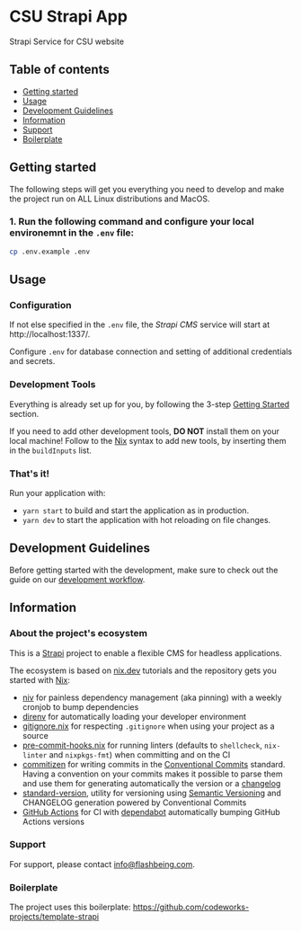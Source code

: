 # CSU Strapi App

Strapi Service for CSU website

## Table of contents

- [Getting started](#getting-started)
- [Usage](#usage)
- [Development Guidelines](#development-guidelines)
- [Information](#information)
- [Support](#support)
- [Boilerplate](#boilerplate)

## Getting started

The following steps will get you everything you need to develop and make the project run on ALL Linux distributions and MacOS.

### 1. Run the following command and configure your local environemnt in the `.env` file:

```bash
cp .env.example .env
```

## Usage

### Configuration

If not else specified in the `.env` file, the _Strapi CMS_ service will start at http://localhost:1337/.

Configure `.env` for database connection and setting of additional credentials and secrets.

### Development Tools

Everything is already set up for you, by following the 3-step [Getting Started](#getting-started) section.

If you need to add other development tools, **DO NOT** install them on your local machine! Follow to the [Nix](https://nix.dev) syntax to add new tools, by inserting them in the `buildInputs` list.

### That's it!

Run your application with:

- `yarn start` to build and start the application as in production.
- `yarn dev` to start the application with hot reloading on file changes.

## Development Guidelines

Before getting started with the development, make sure to check out the guide on our [development workflow](https://github.com/codeworks-projects/guide-development).

## Information

### About the project's ecosystem

This is a [Strapi](https://strapi.io/) project to enable a flexible CMS for headless applications.

The ecosystem is based on [nix.dev](https://nix.dev) tutorials and the repository gets you started with [Nix](https://nixos.org/):

- [niv](https://github.com/nmattia/niv) for painless dependency management (aka pinning) with a weekly cronjob to bump dependencies
- [direnv](https://direnv.net/) for automatically loading your developer environment
- [gitignore.nix](https://github.com/hercules-ci/gitignore.nix) for respecting `.gitignore` when using your project as a source
- [pre-commit-hooks.nix](https://github.com/cachix/pre-commit-hooks.nix) for running linters (defaults to `shellcheck`, `nix-linter` and `nixpkgs-fmt`) when committing and on the CI
- [commitizen](https://github.com/commitizen/cz-cli) for writing commits in the [Conventional Commits](https://www.conventionalcommits.org/en/v1.0.0/) standard. Having a convention on your commits makes it possible to parse them and use them for generating automatically the version or a [changelog](https://github.com/conventional-changelog/conventional-changelog)
- [standard-version](https://github.com/conventional-changelog/standard-version), utility for versioning using [Semantic Versioning](https://semver.org/) and CHANGELOG generation powered by Conventional Commits
- [GitHub Actions](https://github.com/features/actions) for CI with [dependabot](https://dependabot.com/) automatically bumping GitHub Actions versions

### Support

For support, please contact [info@flashbeing.com](mailto:info@flashbeing.com).

### Boilerplate

The project uses this boilerplate: https://github.com/codeworks-projects/template-strapi
